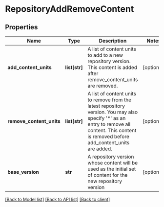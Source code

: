 # RepositoryAddRemoveContent

## Properties
Name | Type | Description | Notes
------------ | ------------- | ------------- | -------------
**add_content_units** | **list[str]** | A list of content units to add to a new repository version. This content is added after remove_content_units are removed. | [optional] 
**remove_content_units** | **list[str]** | A list of content units to remove from the latest repository version. You may also specify &#39;*&#39; as an entry to remove all content. This content is removed before add_content_units are added. | [optional] 
**base_version** | **str** | A repository version whose content will be used as the initial set of content for the new repository version | [optional] 

[[Back to Model list]](../client.md#documentation-for-models) [[Back to API list]](../client.md#documentation-for-api-endpoints) [[Back to client]](../client.md)


